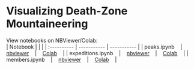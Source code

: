 # Visualizing Death-Zone Mountaineering  
View notebooks on NBViewer/Colab:  
| Notebook      |  |  |
| :---------- | ----------- | ----------- |
| peaks.ipynb &nbsp;&nbsp; | &nbsp;&nbsp; [nbviewer](https://nbviewer.jupyter.org/github/yintrigue/portfolio-ds/blob/master/py_himalayan_db/src/peaks.ipynb) &nbsp;&nbsp; | &nbsp;&nbsp; [Colab](https://colab.research.google.com/github/yintrigue/portfolio-ds/blob/master/py_himalayan_db/src/peaks.ipynb) &nbsp;&nbsp; |
| expeditions.ipynb &nbsp;&nbsp; | &nbsp;&nbsp; [nbviewer](https://nbviewer.jupyter.org/github/yintrigue/portfolio-ds/blob/master/py_himalayan_db/src/expeditions.ipynb) &nbsp;&nbsp; | &nbsp;&nbsp; [Colab](https://colab.research.google.com/github/yintrigue/portfolio-ds/blob/master/py_himalayan_db/src/expeditions.ipynb) &nbsp;&nbsp; |
| members.ipynb &nbsp;&nbsp; | &nbsp;&nbsp; [nbviewer](https://nbviewer.jupyter.org/github/yintrigue/portfolio-ds/blob/master/py_himalayan_db/src/members.ipynb) &nbsp;&nbsp; | &nbsp;&nbsp; [Colab](https://colab.research.google.com/github/yintrigue/portfolio-ds/blob/master/py_himalayan_db/src/members.ipynb) &nbsp;&nbsp; |